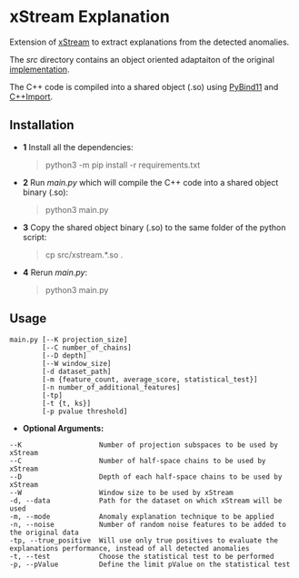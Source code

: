 xStream Explanation
===============

Extension of [xStream](https://dl.acm.org/doi/pdf/10.1145/3219819.3220107) to extract explanations from the detected anomalies.

The *src* directory contains an object oriented adaptaiton of the original [implementation](https://github.com/cmuxstream/cmuxstream-core).

The C++ code is compiled into a shared object (.so) using [PyBind11](https://github.com/pybind/pybind11) and [C++Import](https://pypi.org/project/cppimport/).


Installation
------------

* **1** Install all the dependencies:
    > python3 -m pip install -r requirements.txt

* **2** Run *main.py* which will compile the C++ code into a shared object binary (.so):
    > python3 main.py

* **3** Copy the shared object binary (.so) to the same folder of the python script:
    > cp src/xstream.*.so .

* **4** Rerun *main.py*:
    > python3 main.py


Usage
------------
```
main.py [--K projection_size] 
        [--C number_of_chains] 
        [--D depth] 
        [--W window_size] 
        [-d dataset_path] 
        [-m {feature_count, average_score, statistical_test}] 
        [-n number_of_additional_features] 
        [-tp] 
        [-t {t, ks}] 
        [-p pvalue threshold]
```

* **Optional Arguments:**
```
--K                   Number of projection subspaces to be used by xStream
--C                   Number of half-space chains to be used by xStream
--D                   Depth of each half-space chains to be used by xStream
--W                   Window size to be used by xStream
-d, --data            Path for the dataset on which xStream will be used
-m, --mode            Anomaly explanation technique to be applied
-n, --noise           Number of random noise features to be added to the original data
-tp, --true_positive  Will use only true positives to evaluate the explanations performance, instead of all detected anomalies
-t, --test            Choose the statistical test to be performed
-p, --pValue          Define the limit pValue on the statistical test
```